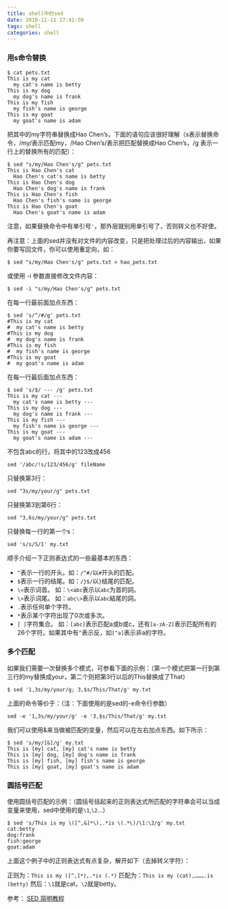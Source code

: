 ```yaml
---
title: shell中的sed
date: 2018-12-11 17:41:50
tags: shell
categories: shell
---
```


### 用s命令替换

```
$ cat pets.txt
This is my cat
  my cat's name is betty
This is my dog
  my dog's name is frank
This is my fish
  my fish's name is george
This is my goat
  my goat's name is adam
```

<!-- more -->

把其中的my字符串替换成Hao Chen’s，下面的语句应该很好理解（s表示替换命令，/my/表示匹配my，/Hao Chen’s/表示把匹配替换成Hao Chen’s，/g 表示一行上的替换所有的匹配）：
```
$ sed "s/my/Hao Chen's/g" pets.txt
This is Hao Chen's cat
  Hao Chen's cat's name is betty
This is Hao Chen's dog
  Hao Chen's dog's name is frank
This is Hao Chen's fish
  Hao Chen's fish's name is george
This is Hao Chen's goat
  Hao Chen's goat's name is adam
```
注意，如果替换命令中有单引号`'`，那外层就别用单引号了，否则转义也不好使。

再注意：上面的sed并没有对文件的内容改变，只是把处理过后的内容输出，如果你要写回文件，你可以使用重定向，如：
```
$ sed "s/my/Hao Chen's/g" pets.txt > hao_pets.txt
```
或使用 -i 参数直接修改文件内容：
```
$ sed -i "s/my/Hao Chen's/g" pets.txt
```

在每一行最前面加点东西：
```
$ sed 's/^/#/g' pets.txt
#This is my cat
#  my cat's name is betty
#This is my dog
#  my dog's name is frank
#This is my fish
#  my fish's name is george
#This is my goat
#  my goat's name is adam
```

在每一行最后面加点东西：
```
$ sed 's/$/ --- /g' pets.txt
This is my cat ---
  my cat's name is betty ---
This is my dog ---
  my dog's name is frank ---
This is my fish ---
  my fish's name is george ---
This is my goat ---
  my goat's name is adam ---
```

不包含abc的行，将其中的123改成456
```shell
sed '/abc/!s/123/456/g' fileName
```

只替换第3行：
```
sed "3s/my/your/g" pets.txt
```
只替换第3到第6行：
```
sed "3,6s/my/your/g" pets.txt
```

只替换每一行的第一个s：
```
sed 's/s/S/1' my.txt
```

顺手介绍一下正则表达式的一些最基本的东西：
* `^`表示一行的开头。如：`/^#/`以`#`开头的匹配。
* `$`表示一行的结尾。如：`/}$/`以`}`结尾的匹配。
* `\<`表示词首。 如：`\<abc`表示以`abc`为首的詞。
* `\>`表示词尾。 如：`abc\>`表示以`abc`結尾的詞。
* `.`表示任何单个字符。
* `*`表示某个字符出现了0次或多次。
* `[ ]`字符集合。 如：`[abc]`表示匹配a或b或c，还有`[a-zA-Z]`表示匹配所有的26个字符。如果其中有`^`表示反，如`[^a]`表示非a的字符。

### 多个匹配
如果我们需要一次替换多个模式，可参看下面的示例：（第一个模式把第一行到第三行的my替换成your，第二个则把第3行以后的This替换成了That）
```
$ sed '1,3s/my/your/g; 3,$s/This/That/g' my.txt
```
上面的命令等价于：（注：下面使用的是sed的-e命令行参数）
```
sed -e '1,3s/my/your/g' -e '3,$s/This/That/g' my.txt
```

我们可以使用&来当做被匹配的变量，然后可以在左右加点东西。如下所示：
```
$ sed 's/my/[&]/g' my.txt
This is [my] cat, [my] cat's name is betty
This is [my] dog, [my] dog's name is frank
This is [my] fish, [my] fish's name is george
This is [my] goat, [my] goat's name is adam
```

### 圆括号匹配
使用圆括号匹配的示例：（圆括号括起来的正则表达式所匹配的字符串会可以当成变量来使用，sed中使用的是`\1`,`\2`…）
```
$ sed 's/This is my \([^,&]*\),.*is \(.*\)/\1:\2/g' my.txt
cat:betty
dog:frank
fish:george
goat:adam
```
上面这个例子中的正则表达式有点复杂，解开如下（去掉转义字符）：

正则为：`This is my ([^,]*),.*is (.*)`
匹配为：`This is my (cat),……….is (betty)`
然后：`\1`就是cat，`\2`就是betty。

参考：
[SED 简明教程](https://coolshell.cn/articles/9104.html)
